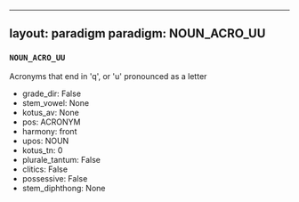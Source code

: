 
---
layout: paradigm
paradigm: NOUN_ACRO_UU
---
### ` NOUN_ACRO_UU `

Acronyms that end in 'q', or 'u' pronounced as a letter
* grade_dir: False
* stem_vowel: None
* kotus_av: None
* pos: ACRONYM
* harmony: front
* upos: NOUN
* kotus_tn: 0
* plurale_tantum: False
* clitics: False
* possessive: False
* stem_diphthong: None
